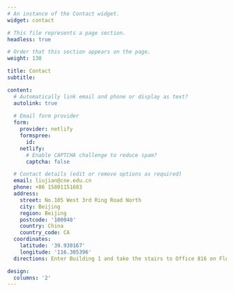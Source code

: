 ```yaml
---
# An instance of the Contact widget.
widget: contact

# This file represents a page section.
headless: true

# Order that this section appears on the page.
weight: 130

title: Contact
subtitle:

content:
  # Automatically link email and phone or display as text?
  autolink: true
  
  # Email form provider
  form:
    provider: netlify
    formspree:
      id:
    netlify:
      # Enable CAPTCHA challenge to reduce spam?
      captcha: false

  # Contact details (edit or remove options as required)
  email: liujian@cne.edu.cn
  phone: +86 15801151683
  address:
    street: No.105 West 3rd Ring Road North
    city: Beijing
    region: Beijing
    postcode: '100048'
    country: China
    country_code: CA
  coordinates:
    latitude: '39.930167'
    longitude: '116.305396'
  directions: Enter Building 1 and take the stairs to Office 816 on Floor 8

design:
  columns: '2'
---
```

